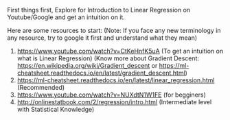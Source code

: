 First things first, 
Explore for Introduction to Linear Regression on Youtube/Google and get an intuition on it.

Here are some resources to start:
(Note: If you face any new terminology in any resource, try to google it first and understand what they mean)
1. https://www.youtube.com/watch?v=CtKeHnfK5uA (To get an intuition on what is Linear Regression) (Know more about Gradient Descent: https://en.wikipedia.org/wiki/Gradient_descent or https://ml-cheatsheet.readthedocs.io/en/latest/gradient_descent.html)
2. https://ml-cheatsheet.readthedocs.io/en/latest/linear_regression.html (Recommended)
3. https://www.youtube.com/watch?v=NUXdtN1W1FE (for begginers)
4. http://onlinestatbook.com/2/regression/intro.html (Intermediate level with Statistical Knowledge)
